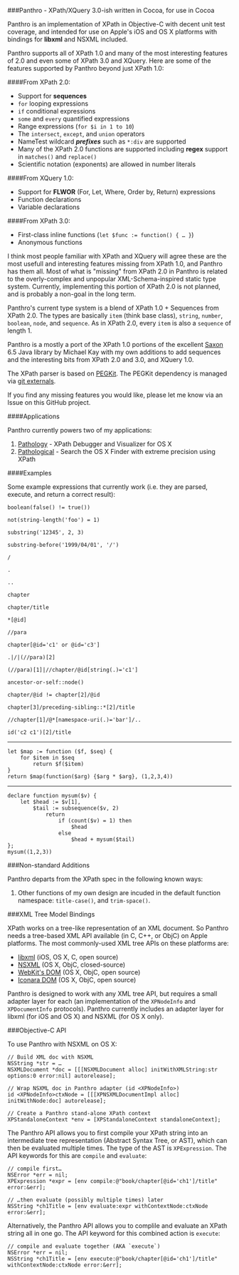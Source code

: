 ###Panthro - XPath/XQuery 3.0-ish written in Cocoa, for use in Cocoa

Panthro is an implementation of XPath in Objective-C with decent unit test coverage, and intended for use on Apple's iOS and OS X platforms with bindings for **libxml** and NSXML included.

Panthro supports all of XPath 1.0 and many of the most interesting features of 2.0 and even some of XPath 3.0 and XQuery. Here are some of the features supported by Panthro beyond just XPath 1.0:

####From XPath 2.0:
* Support for **sequences**
* `for` looping expressions
* `if` conditional expressions
* `some` and `every` quantified expressions
* Range expressions (`for $i in 1 to 10`)
* The `intersect`, `except`, and `union` operators
* NameTest wildcard ***prefixes*** such as `*:div` are supported
* Many of the XPath 2.0 functions are supported including **regex** support in `matches()` and `replace()`
* Scientific notation (exponents) are allowed in number literals

####From XQuery 1.0:
* Support for **FLWOR** (For, Let, Where, Order by, Return) expressions
* Function declarations
* Variable declarations

####From XPath 3.0:
* First-class inline functions (`let $func := function() { … }`)
* Anonymous functions

I think most people familiar with XPath and XQuery will agree these are the most usefull and interesting features missing from XPath 1.0, and Panthro has them all. Most of what is "missing" from XPath 2.0 in Panthro is related to the overly-complex and unpopular XML-Schema-inspired static type system. Currently, implementing this portion of XPath 2.0 is not planned, and is probably a non-goal in the long term.

Panthro's current type system is a blend of XPath 1.0 + Sequences from XPath 2.0. The types are basically `item` (think base class), `string`, `number`, `boolean`, `node`, and `sequence`. As in XPath 2.0, every `item` is also a `sequence` of length 1.

Panthro is a mostly a port of the XPath 1.0 portions of the excellent [Saxon](http://saxonica.com) 6.5 Java library by Michael Kay with my own additions to add sequences and the interesting bits from XPath 2.0 and 3.0, and XQuery 1.0.

The XPath parser is based on [PEGKit](http://www.github.com/itod/pegkit). The PEGKit dependency is managed via [git externals](http://nopugs.com/ext-tutorial).

If you find any missing features you would like, please let me know via an Issue on this GitHub project.

####Applications

Panthro currently powers two of my applications:

1. [Pathology](http://celestialteapot.com/pathology/) - XPath Debugger and Visualizer for OS X
1. [Pathological](http://celestialteapot.com/pathological/) - Search the OS X Finder with extreme precision using XPath

####Examples

Some example expressions that currently work (i.e. they are parsed, execute, and return a correct result):

    boolean(false() != true())

    not(string-length('foo') = 1)

    substring('12345', 2, 3)

    substring-before('1999/04/01', '/')

    /

    .

    .. 

    chapter

    chapter/title

    *[@id]

    //para

    chapter[@id='c1' or @id='c3']

    .|/|(//para)[2]

    (//para)[1]|//chapter/@id[string(.)='c1']

    ancestor-or-self::node()

    chapter/@id != chapter[2]/@id

    chapter[3]/preceding-sibling::*[2]/title

    //chapter[1]/@*[namespace-uri(.)='bar']/..

    id('c2 c1')[2]/title

-------------

    let $map := function ($f, $seq) {
        for $item in $seq
            return $f($item)
    }
    return $map(function($arg) {$arg * $arg}, (1,2,3,4))

-------------

    declare function mysum($v) {
        let $head := $v[1],
            $tail := subsequence($v, 2)
                return 
                    if (count($v) = 1) then 
                        $head 
                    else 
                        $head + mysum($tail)
    };
    mysum((1,2,3))

###Non-standard Additions

Panthro departs from the XPath spec in the following known ways:

1. Other functions of my own design are incuded in the default function namespace: `title-case()`, and `trim-space()`.

###XML Tree Model Bindings

XPath works on a tree-like representation of an XML document. So Panthro needs a tree-based XML API available (in C, C++, or ObjC) on Apple platforms. The most commonly-used XML tree APIs on these platforms are:

* [libxml](http://xmlsoft.org/) (iOS, OS X, C, open source)
* [NSXML](https://developer.apple.com/library/mac/documentation/Cocoa/Conceptual/NSXML_Concepts/Articles/NSXMLFeatures.html) (OS X, ObjC, closed-source)
* [WebKit's DOM](http://www.webkit.org/) (OS X, ObjC, open source)
* [Iconara DOM](http://www.iconara.net/developer/products/DOM/) (OS X, ObjC, open source)

Panthro is designed to work with any XML tree API, but requires a small adapter layer for each (an implementation of the `XPNodeInfo` and `XPDocumentInfo` protocols). Panthro currently includes an adapter layer for libxml (for iOS and OS X) and NSXML (for OS X only).

###Objective-C API

To use Panthro with NSXML on OS X:

    // Build XML doc with NSXML
    NSString *str = …
    NSXMLDocument *doc = [[[NSXMLDocument alloc] initWithXMLString:str options:0 error:nil] autorelease];
    
    // Wrap NSXML doc in Panthro adapter (id <XPNodeInfo>)
    id <XPNodeInfo>ctxNode = [[[XPNSXMLDocumentImpl alloc] initWithNode:doc] autorelease];
    
    // Create a Panthro stand-alone XPath context
    XPStandaloneContext *env = [XPStandaloneContext standaloneContext];

The Panthro API allows you to first compile your XPath string into an intermediate tree representation (Abstract Syntax Tree, or AST), which can then be evaluated multiple times. The type of the AST is `XPExpression`. The API keywords for this are `compile` and `evaluate`:

    // compile first…
    NSError *err = nil;
    XPExpression *expr = [env compile:@"book/chapter[@id='ch1']/title" error:&err];
    
    // …then evaluate (possibly multiple times) later
    NSString *ch1Title = [env evaluate:expr withContextNode:ctxNode error:&err];

Alternatively, the Panthro API allows you to complile and evaluate an XPath string all in one go. The API keyword for this combined action is `execute`:

    // compile and evaluate together (AKA `execute`)
    NSError *err = nil;
    NSString *ch1Title = [env execute:@"book/chapter[@id='ch1']/title" withContextNode:ctxNode error:&err];
